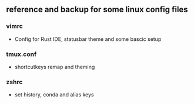 ## reference and backup for some linux config files


### vimrc 
- Config for Rust IDE,  statusbar theme and some bascic setup

### tmux.conf
- shortcutkeys remap and theming

### zshrc
- set history, conda and alias keys

